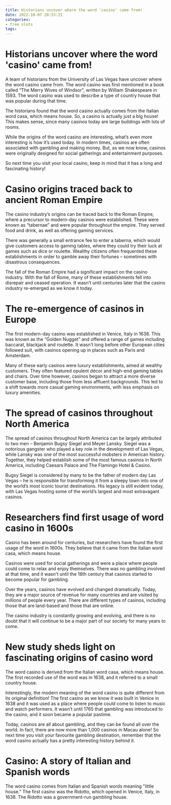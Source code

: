 ```yaml
---
title: Historians uncover where the word 'casino' came from! 
date: 2022-10-07 20:53:21
categories:
- free slots
tags:
---
```



#  Historians uncover where the word 'casino' came from! 

A team of historians from the University of Las Vegas have uncover where the word casino came from. The word casino was first mentioned in a book called “The Merry Wives of Windsor”, written by William Shakespeare in 1593. The word casino was used to describe a type of country house that was popular during that time.

The historians found that the word casino actually comes from the Italian word casa, which means house. So, a casino is actually just a big house! This makes sense, since many casinos today are large buildings with lots of rooms.

While the origins of the word casino are interesting, what’s even more interesting is how it’s used today. In modern times, casinos are often associated with gambling and making money. But, as we now know, casinos were originally designed for social gatherings and entertainment purposes.

So next time you visit your local casino, keep in mind that it has a long and fascinating history!

#  Casino origins traced back to ancient Roman Empire 

The casino industry’s origins can be traced back to the Roman Empire, where a precursor to modern-day casinos were established. These were known as “tabernae” and were popular throughout the empire. They served food and drink, as well as offering gaming services.

There was generally a small entrance fee to enter a taberna, which would give customers access to gaming tables, where they could try their luck at games such as dice or roulette. Wealthy citizens often frequented these establishments in order to gamble away their fortunes – sometimes with disastrous consequences.

The fall of the Roman Empire had a significant impact on the casino industry. With the fall of Rome, many of these establishments fell into disrepair and ceased operation. It wasn’t until centuries later that the casino industry re-emerged as we know it today.

# The re-emergence of casinos in Europe 

The first modern-day casino was established in Venice, Italy in 1638. This was known as the “Golden Nugget” and offered a range of games including baccarat, blackjack and roulette. It wasn’t long before other European cities followed suit, with casinos opening up in places such as Paris and Amsterdam.

Many of these early casinos were luxury establishments, aimed at wealthy customers. They often featured opulent décor and high-end gaming tables and chairs. Over time however, casinos began to attract a more diverse customer base, including those from less affluent backgrounds. This led to a shift towards more casual gaming environments, with less emphasis on luxury amenities.

# The spread of casinos throughout North America 

The spread of casinos throughout North America can be largely attributed to two men – Benjamin Bugsy Siegel and Meyer Lansky. Siegel was a notorious gangster who played a key role in the development of Las Vegas, while Lansky was one of the most successful mobsters in American history. Together, they helped establish some of the most famous casinos in North America, including Caesars Palace and The Flamingo Hotel & Casino.

Bugsy Siegel is considered by many to be the father of modern day Las Vegas – he is responsible for transforming it from a sleepy town into one of the world’s most iconic tourist destinations. His legacy is still evident today, with Las Vegas hosting some of the world’s largest and most extravagant casinos.

# Researchers find first usage of word casino in 1600s 

Casino has been around for centuries, but researchers have found the first usage of the word in 1600s. They believe that it came from the Italian word casa, which means house.

Casinos were used for social gatherings and were a place where people could come to relax and enjoy themselves. There was no gambling involved at that time, and it wasn't until the 18th century that casinos started to become popular for gambling.

Over the years, casinos have evolved and changed dramatically. Today, they are a major source of revenue for many countries and are visited by millions of people every year. There are different types of casinos, including those that are land-based and those that are online.

The casino industry is constantly growing and evolving, and there is no doubt that it will continue to be a major part of our society for many years to come.

#  New study sheds light on fascinating origins of casino word 

The word casino is derived from the Italian word casa, which means house. The first recorded use of the word was in 1638, and it referred to a small country house.

Interestingly, the modern meaning of the word casino is quite different from its original definition! The first casino as we know it was built in Venice in 1638 and it was used as a place where people could come to listen to music and watch performers. It wasn’t until 1765 that gambling was introduced to the casino, and it soon became a popular pastime.

Today, casinos are all about gambling, and they can be found all over the world. In fact, there are now more than 1,000 casinos in Macau alone! So next time you visit your favourite gambling destination, remember that the word casino actually has a pretty interesting history behind it.

#  Casino: A story of Italian and Spanish words

The word casino comes from Italian and Spanish words meaning "little house." The first casino was the Ridotto, which opened in Venice, Italy, in 1638. The Ridotto was a government-run gambling house.